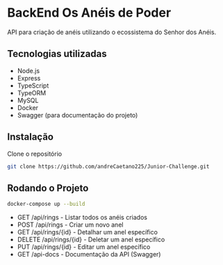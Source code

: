 # BackEnd Os Anéis de Poder

API para criação de anéis utilizando o ecossistema do Senhor dos Anéis.


## Tecnologias utilizadas

 - Node.js
 - Express
 - TypeScript
 - TypeORM
 - MySQL
 - Docker
 - Swagger (para documentação do projeto)
  

## Instalação

Clone o repositório

```bash
git clone https://github.com/andreCaetano225/Junior-Challenge.git
```


## Rodando o Projeto

```bash
docker-compose up --build
```

- GET /api/rings - Listar todos os anéis criados
- POST /api/rings - Criar um novo anel
- GET /api/rings/{id} - Detalhar um anel específico
- DELETE /api/rings/{id} - Deletar um anel específico
- PUT /api/rings/{id} - Editar um anel específico
- GET /api-docs - Documentação da API (Swagger)



  
